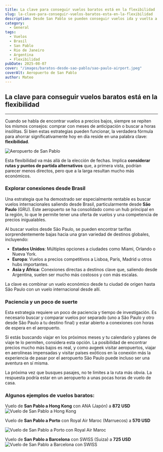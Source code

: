 ```yaml
---
title: La clave para conseguir vuelos baratos está en la flexibilidad
slug: la-clave-para-conseguir-vuelos-baratos-esta-en-la-flexibilidad
description: Desde San Pablo se pueden conseguir vuelos ida y vuelta a unos precios increíbles.
category:
  - General
tags:
  - Vuelos
  - Brasil
  - San Pablo
  - Rio de Janeiro
  - Argentina
  - Flexibilidad
pubDate: 2025-08-07
cover: "/images/baratos-desde-sao-pablo/sao-paulo-airport.jpeg"
coverAlt: Aeropuerto de San Pablo
author: Mateo
---
```


## La clave para conseguir vuelos baratos está en la flexibilidad

***

Cuando se habla de encontrar vuelos a precios bajos, siempre se repiten los mismos consejos: comprar con meses de anticipación o buscar a horas insólitas. Si bien estas estrategias pueden funcionar, la verdadera fórmula para ahorrar significativamente hoy en día reside en una palabra clave: **flexibilidad**.

![Aeropuerto de San Pablo](/images/baratos-desde-sao-pablo/sao-paulo-airport2.jpeg)

Esta flexibilidad va más allá de la elección de fechas. Implica **considerar rutas y puntos de partida alternativos** que, a primera vista, podrían parecer menos directos, pero que a la larga resultan mucho más económicos.

### Explorar conexiones desde Brasil

Una estrategia que ha demostrado ser especialmente rentable es buscar vuelos internacionales saliendo desde Brasil, particularmente desde **São Paulo** (GRU). Este aeropuerto se ha consolidado como un hub principal en la región, lo que le permite tener una oferta de vuelos y una competencia de precios inigualables.

Al buscar vuelos desde São Paulo, se pueden encontrar tarifas sorprendentemente bajas hacia una gran variedad de destinos globales, incluyendo:

* **Estados Unidos**: Múltiples opciones a ciudades como Miami, Orlando o Nueva York.
* **Europa**: Vuelos a precios competitivos a Lisboa, París, Madrid u otros hubs importantes.
* **Asia y África**: Conexiones directas a destinos clave que, saliendo desde Argentina, suelen ser mucho más costosos y con más escalas.

La clave es combinar un vuelo económico desde tu ciudad de origen hasta São Paulo con un vuelo internacional desde allí.

### Paciencia y un poco de suerte

Esta estrategia requiere un poco de paciencia y tiempo de investigación. Es necesario buscar y comparar vuelos por separado (uno a São Paulo y otro desde São Paulo a tu destino final) y estar abierto a conexiones con horas de espera en el aeropuerto.

Si estás buscando viajar en los próximos meses y tu calendario y planes de viaje te lo permiten, considera esta opción. La posibilidad de encontrar precios mucho más bajos es real, y como avgeek visitar aeropuertos, viajar en aerolíneas impensadas y visitar países exóticos en la conexión más la experiencia de pasar por el aeropuerto São Paulo puede incluso ser una aventura en sí misma.

La próxima vez que busques pasajes, no te limites a la ruta más obvia. La respuesta podría estar en un aeropuerto a unas pocas horas de vuelo de casa.

### Algunos ejemplos de vuelos baratos:

Vuelo de **San Pablo a Hong Kong** con ANA (Japón) a **872 USD**![Vuelo de San Pablo a Hong Kong](</images/baratos-desde-sao-pablo/Captura de pantalla 2025-07-28 172723.png>)

Vuelo de **San Pablo a Porto** con Royal Air Maroc (Marruecos) a **570 USD**

![Vuelo de San Pablo a Porto con Royal Air Maroc](</images/baratos-desde-sao-pablo/Captura de pantalla 2025-08-04 091857.png>)

Vuelo de **San Pablo a Barcelona** con SWISS (Suiza) a **725 USD**![Vuelo de San Pablo a Barcelona con SWISS](</images/baratos-desde-sao-pablo/Captura de pantalla 2025-08-04 094111.png>)
